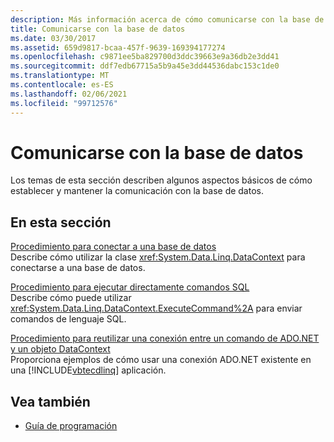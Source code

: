 ```yaml
---
description: Más información acerca de cómo comunicarse con la base de datos
title: Comunicarse con la base de datos
ms.date: 03/30/2017
ms.assetid: 659d9817-bcaa-457f-9639-169394177274
ms.openlocfilehash: c9871ee5ba829700d3ddc39663e9a36db2e3dd41
ms.sourcegitcommit: ddf7edb67715a5b9a45e3dd44536dabc153c1de0
ms.translationtype: MT
ms.contentlocale: es-ES
ms.lasthandoff: 02/06/2021
ms.locfileid: "99712576"
---
```

# <a name="communicating-with-the-database"></a>Comunicarse con la base de datos

Los temas de esta sección describen algunos aspectos básicos de cómo establecer y mantener la comunicación con la base de datos.  
  
## <a name="in-this-section"></a>En esta sección  

 [Procedimiento para conectar a una base de datos](how-to-connect-to-a-database.md)  
 Describe cómo utilizar la clase <xref:System.Data.Linq.DataContext> para conectarse a una base de datos.  
  
 [Procedimiento para ejecutar directamente comandos SQL](how-to-directly-execute-sql-commands.md)  
 Describe cómo puede utilizar <xref:System.Data.Linq.DataContext.ExecuteCommand%2A> para enviar comandos de lenguaje SQL.  
  
 [Procedimiento para reutilizar una conexión entre un comando de ADO.NET y un objeto DataContext](how-to-reuse-a-connection-between-an-ado-net-command-and-a-datacontext.md)  
 Proporciona ejemplos de cómo usar una conexión ADO.NET existente en una [!INCLUDE[vbtecdlinq](../../../../../../includes/vbtecdlinq-md.md)] aplicación.  
  
## <a name="see-also"></a>Vea también

- [Guía de programación](programming-guide.md)
